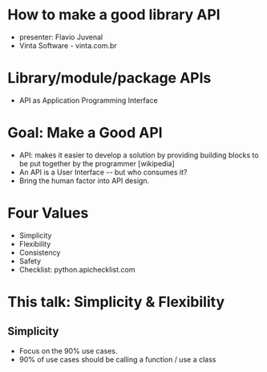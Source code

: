 # How to make a good library API
* presenter: Flavio Juvenal
* Vinta Software - vinta.com.br

# Library/module/package APIs
* API as Application Programming Interface

# Goal: Make a Good API
* API: makes it easier to develop a solution by providing building blocks to be put together by the programmer [wikipedia]
* An API is a User Interface -- but who consumes it?
* Bring the human factor into API design.

# Four Values
* Simplicity
* Flexibility
* Consistency
* Safety
* Checklist: python.apichecklist.com

# This talk: Simplicity & Flexibility

## Simplicity
* Focus on the 90% use cases.
* 90% of use cases should be calling a function / use a class
